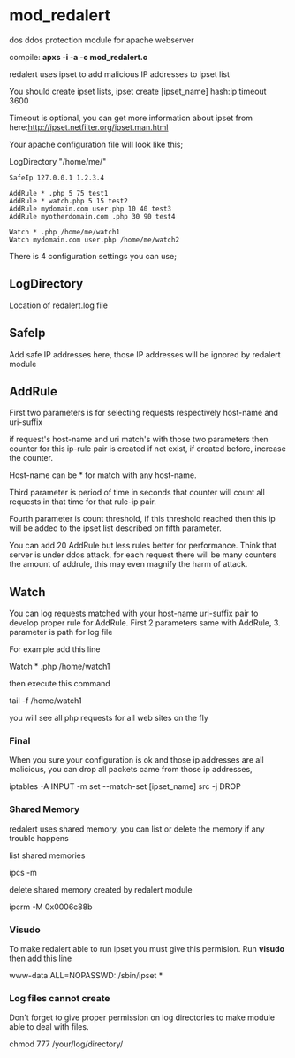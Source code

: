 # mod_redalert
dos ddos protection module for apache webserver

compile: **apxs -i -a -c mod_redalert.c**

redalert uses ipset to add malicious IP addresses to ipset list

You should create ipset lists,
ipset create [ipset_name] hash:ip timeout 3600

Timeout is optional, you can get more information about ipset from here:http://ipset.netfilter.org/ipset.man.html

Your apache configuration file will look like this;

<IfModule mod_redalert.c>
	LogDirectory "/home/me/"
	
	SafeIp 127.0.0.1 1.2.3.4
	
	AddRule * .php 5 75 test1
	AddRule * watch.php 5 15 test2
	AddRule mydomain.com user.php 10 40 test3
	AddRule myotherdomain.com .php 30 90 test4
	
	Watch * .php /home/me/watch1
	Watch mydomain.com user.php /home/me/watch2
</IfModule>

There is 4 configuration settings you can use;

## LogDirectory

Location of redalert.log file

## SafeIp

Add safe IP addresses here, those IP addresses will be ignored by redalert module

## AddRule

First two parameters is for selecting requests respectively host-name and uri-suffix
				
if request's host-name and uri match's with those two parameters then counter for this ip-rule pair is created if not exist, if created before, increase the counter.

Host-name can be * for match with any host-name.
				
Third parameter is period of time in seconds that counter will count all requests in that time for that rule-ip pair.
				
Fourth parameter is count threshold, if this threshold reached then this ip will be added to the ipset list described on fifth parameter.

You can add 20 AddRule but less rules better for performance. Think that server is under ddos attack, for each request there will be many counters the amount of addrule, this may even magnify the harm of attack.

## Watch

You can log requests matched with your host-name uri-suffix pair to develop proper rule for AddRule. First 2 parameters same with AddRule, 3. parameter is path for log file

For example add this line 

Watch * .php /home/watch1

then execute this command

tail -f /home/watch1

you will see all php requests for all web sites on the fly

### Final

When you sure your configuration is ok and those ip addresses are all malicious, you can drop all packets came from those ip addresses,

iptables -A INPUT -m set --match-set [ipset_name] src -j DROP

### Shared Memory

redalert uses shared memory, you can list or delete the memory if any trouble happens

list shared memories

ipcs -m

delete shared memory created by redalert module

ipcrm -M 0x0006c88b

### Visudo

To make redalert able to run ipset you must give this permision.  Run **visudo** then add this line

www-data ALL=NOPASSWD: /sbin/ipset *

### Log files cannot create

Don't forget to give proper permission on log directories to make module able to deal with files.

chmod 777 /your/log/directory/

